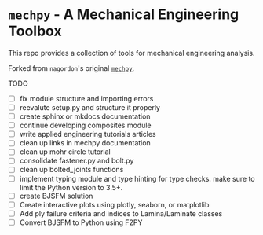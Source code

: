 # `mechpy` - A Mechanical Engineering Toolbox

This repo provides a collection of tools for mechanical engineering analysis.

Forked from `nagordon`'s original [`mechpy`](https://nagordon.github.io/mechpy).

TODO
 * [ ] fix module structure and importing errors
 * [ ] reevalute setup.py and structure it properly
 * [ ] create sphinx or mkdocs documentation
 * [ ] continue developing composites module
 * [ ] write applied engineering tutorials articles
 * [ ] clean up links in mechpy documentation
 * [ ] clean up mohr circle tutorial
 * [ ] consolidate fastener.py and bolt.py
 * [ ] clean up bolted_joints functions
 * [ ] implement typing module and type hinting for type checks. make sure to limit the Python version to 3.5+.
 * [ ] create BJSFM solution
 * [ ] Create interactive plots using plotly, seaborn, or matplotlib
 * [ ] Add ply failure criteria and indices to Lamina/Laminate classes
 * [ ] Convert BJSFM to Python using F2PY
